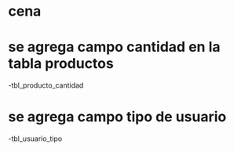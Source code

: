 # cena
# se agrega campo cantidad en la tabla productos
-tbl_producto_cantidad
# se agrega campo tipo de usuario
-tbl_usuario_tipo